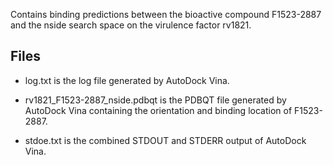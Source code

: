 Contains binding predictions between the bioactive compound F1523-2887 and the nside search space on the virulence factor rv1821.

## Files

- log.txt is the log file generated by AutoDock Vina.

- rv1821_F1523-2887_nside.pdbqt is the PDBQT file generated by AutoDock Vina containing the orientation and binding location of F1523-2887.

- stdoe.txt is the combined STDOUT and STDERR output of AutoDock Vina.

